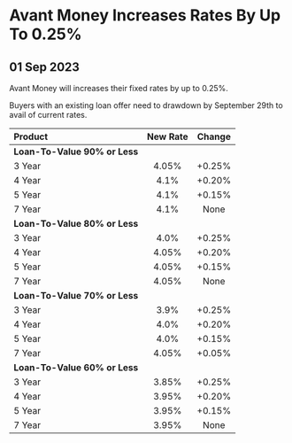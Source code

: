 # Avant Money Increases Rates By Up To 0.25%

## 01 Sep 2023


Avant Money will increases their fixed rates by up to 0.25%. 

Buyers with an existing loan offer need to drawdown by September 29th to avail
of current rates.


| Product | New Rate | Change |
| :--- | :----: | :----: |
| **Loan-To-Value 90% or Less** | | |
| 3 Year | 4.05% | +0.25% |
| 4 Year | 4.1% | +0.20% |
| 5 Year | 4.1% | +0.15% |
| 7 Year | 4.1% | None |
| **Loan-To-Value 80% or Less** | | |
| 3 Year | 4.0% | +0.25% |
| 4 Year | 4.05% | +0.20% |
| 5 Year | 4.05% | +0.15% |
| 7 Year | 4.05% | None |
| **Loan-To-Value 70% or Less** | | |
| 3 Year | 3.9% | +0.25% |
| 4 Year | 4.0% | +0.20% |
| 5 Year | 4.0% | +0.15% |
| 7 Year | 4.05% | +0.05% |
| **Loan-To-Value 60% or Less** | | |
| 3 Year | 3.85% | +0.25% |
| 4 Year | 3.95% | +0.20% |
| 5 Year | 3.95% | +0.15% |
| 7 Year | 3.95% | None |
